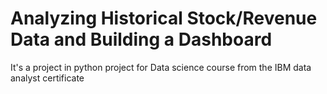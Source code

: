 # Analyzing Historical Stock/Revenue Data and Building a Dashboard
It's a project in python project for Data science course from the IBM data analyst certificate
